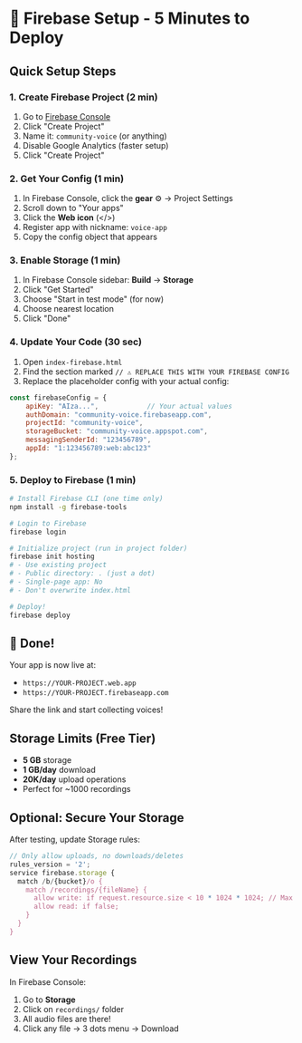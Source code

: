 # 🚀 Firebase Setup - 5 Minutes to Deploy

## Quick Setup Steps

### 1. Create Firebase Project (2 min)
1. Go to [Firebase Console](https://console.firebase.google.com)
2. Click "Create Project"
3. Name it: `community-voice` (or anything)
4. Disable Google Analytics (faster setup)
5. Click "Create Project"

### 2. Get Your Config (1 min)
1. In Firebase Console, click the **gear** ⚙️ → Project Settings
2. Scroll down to "Your apps"
3. Click the **Web icon** (</>) 
4. Register app with nickname: `voice-app`
5. Copy the config object that appears

### 3. Enable Storage (1 min)
1. In Firebase Console sidebar: **Build** → **Storage**
2. Click "Get Started"
3. Choose "Start in test mode" (for now)
4. Choose nearest location
5. Click "Done"

### 4. Update Your Code (30 sec)
1. Open `index-firebase.html`
2. Find the section marked `// ⚠️ REPLACE THIS WITH YOUR FIREBASE CONFIG`
3. Replace the placeholder config with your actual config:

```javascript
const firebaseConfig = {
    apiKey: "AIza...",            // Your actual values
    authDomain: "community-voice.firebaseapp.com",
    projectId: "community-voice",
    storageBucket: "community-voice.appspot.com",
    messagingSenderId: "123456789",
    appId: "1:123456789:web:abc123"
};
```

### 5. Deploy to Firebase (1 min)

```bash
# Install Firebase CLI (one time only)
npm install -g firebase-tools

# Login to Firebase
firebase login

# Initialize project (run in project folder)
firebase init hosting
# - Use existing project
# - Public directory: . (just a dot)
# - Single-page app: No
# - Don't overwrite index.html

# Deploy!
firebase deploy
```

## 🎉 Done!

Your app is now live at:
- `https://YOUR-PROJECT.web.app`
- `https://YOUR-PROJECT.firebaseapp.com`

Share the link and start collecting voices!

## Storage Limits (Free Tier)
- **5 GB** storage
- **1 GB/day** download
- **20K/day** upload operations
- Perfect for ~1000 recordings

## Optional: Secure Your Storage

After testing, update Storage rules:
```javascript
// Only allow uploads, no downloads/deletes
rules_version = '2';
service firebase.storage {
  match /b/{bucket}/o {
    match /recordings/{fileName} {
      allow write: if request.resource.size < 10 * 1024 * 1024; // Max 10MB
      allow read: if false;
    }
  }
}
```

## View Your Recordings

In Firebase Console:
1. Go to **Storage** 
2. Click on `recordings/` folder
3. All audio files are there!
4. Click any file → 3 dots menu → Download
